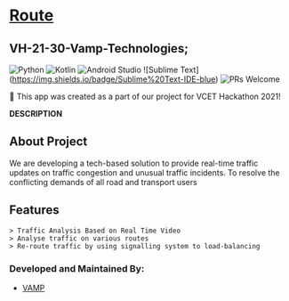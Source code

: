 # [Route](https://github.com/CatalystMonish/VH-21-30-Vamp-Technologies)
## VH-21-30-Vamp-Technologies;

![Python](https://img.shields.io/badge/python-language-green) ![Kotlin](https://img.shields.io/badge/Language-Kotlin-orange.svg) ![Android Studio](https://img.shields.io/badge/IDE-AndroidStudio-brightgreen.svg) ![Sublime Text] (https://img.shields.io/badge/Sublime%20Text-IDE-blue) ![PRs Welcome](https://img.shields.io/badge/PullRequests-welcome-pink.svg)

:loudspeaker: This app was created as a part of our project for VCET Hackathon 2021!

**DESCRIPTION**

## About Project
We are developing a tech-based solution to provide real-time traffic updates on traffic congestion and unusual traffic incidents. To resolve the conflicting demands of all road and transport users

## Features

```
> Traffic Analysis Based on Real Time Video
> Analyse traffic on various routes
> Re-route traffic by using signalling system to load-balancing
```

### Developed and Maintained By:
* [VAMP](https://github.com/CatalystMonish)
